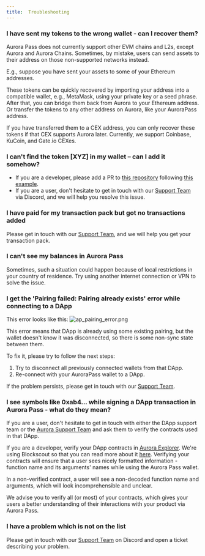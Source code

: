 ```yaml
---
title:  Troubleshooting
---
```


### I have sent my tokens to the wrong wallet - can I recover them?

Aurora Pass does not currently support other EVM chains and L2s, except Aurora and Aurora Chains.
Sometimes, by mistake, users can send assets to their address on those non-supported networks instead.

E.g., suppose you have sent your assets to some of your Ethereum addresses.

 These tokens can be quickly recovered by importing your address into a compatible wallet, e.g., MetaMask, using your private key or a seed phrase.
After that, you can bridge them back from Aurora to your Ethereum address. Or transfer the tokens to any other address on Aurora, like your AuroraPass address.

If you have transferred them to a CEX address, you can only recover these tokens if that CEX supports Aurora later. Currently, we support Coinbase, KuCoin, and Gate.io CEXes.

### I can't find the token [XYZ] in my wallet – can I add it somehow?

- If you are a developer, please add a PR to [this repository](https://github.com/aurora-is-near/bridge-assets) following [this example](https://github.com/aurora-is-near/bridge-assets/pull/273/files).
- If you are a user, don't hesitate to get in touch with our [Support Team](https://discord.gg/dEFJBz8HQV) via Discord, and we will help you resolve this issue.

### I have paid for my transaction pack but got no transactions added

Please get in touch with our [Support Team](https://discord.gg/dEFJBz8HQV), and we will help you get your transaction pack.

### I can't see my balances in Aurora Pass

Sometimes, such a situation could happen because of local restrictions in your country of residence. Try using another internet connection or VPN to solve the issue.

### I get the 'Pairing failed: Pairing already exists' error while connecting to a DApp

This error looks like this:
![ap_pairing_error.png](/img/ap_pairing_error.png)

This error means that DApp is already using some existing pairing, but the wallet doesn't know it was disconnected, so there is some non-sync state between them.

To fix it, please try to follow the next steps:

1. Try to disconnect all previously connected wallets from that DApp.
2. Re-connect with your AuroraPass wallet to a DApp.

If the problem persists, please get in touch with our [Support Team](https://discord.gg/dEFJBz8HQV).

### I see symbols like 0xab4... while signing a DApp transaction in Aurora Pass - what do they mean?

If you are a user, don't hesitate to get in touch with either the DApp support team or the [Aurora Support Team](https://discord.gg/dEFJBz8HQV) and ask them to verify the contracts used in that DApp.

If you are a developer, verify your DApp contracts in [Aurora Explorer](https://explorer.aurora.dev/). We're using Blockscout
 so that you can read more about it [here](https://docs.blockscout.com/for-users/verifying-a-smart-contract).
Verifying your contracts will ensure that a user sees nicely formatted information - function name and its arguments' names while using the Aurora Pass wallet.

In a non-verified contract, a user will see a non-decoded function name and arguments, which will look incomprehensible and unclear.

We advise you to verify all (or most) of your contracts, which gives your users a better understanding of their interactions with your product via Aurora Pass.

### I have a problem which is not on the list

Please get in touch with our [Support Team](https://discord.gg/dEFJBz8HQV) on Discord and open a ticket describing your problem.
